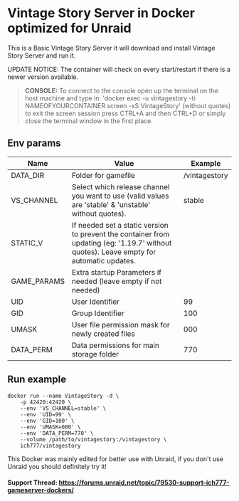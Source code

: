 # Vintage Story Server in Docker optimized for Unraid
This is a Basic Vintage Story Server it will download and install Vintage Story Server and run it.

UPDATE NOTICE: The container will check on every start/restart if there is a newer version available.

>**CONSOLE:** To connect to the console open up the terminal on the host machine and type in: 'docker exec -u vintagestory -ti NAMEOFYOURCONTAINER screen -xS VintageStory' (without quotes) to exit the screen session press CTRL+A and then CTRL+D or simply close the terminal window in the first place.

## Env params
| Name | Value | Example |
| --- | --- | --- |
| DATA_DIR | Folder for gamefile | /vintagestory |
| VS_CHANNEL | Select which release channel you want to use (valid values are 'stable' & 'unstable' without quotes). | stable |
| STATIC_V | If needed set a static version to prevent the container from updating (eg: '1.19.7' without quotes). Leave empty for automatic updates.  | |
| GAME_PARAMS | Extra startup Parameters if needed (leave empty if not needed) | |
| UID | User Identifier | 99 |
| GID | Group Identifier | 100 |
| UMASK | User file permission mask for newly created files | 000 |
| DATA_PERM | Data permissions for main storage folder | 770 |

## Run example
```
docker run --name VintageStory -d \
	-p 42420:42420 \
	--env 'VS_CHANNEL=stable' \
	--env 'UID=99' \
	--env 'GID=100' \
	--env 'UMASK=000' \
	--env 'DATA_PERM=770' \
	--volume /path/to/vintagestory:/vintagestory \
	ich777/vintagestory
```

This Docker was mainly edited for better use with Unraid, if you don't use Unraid you should definitely try it!

#### Support Thread: https://forums.unraid.net/topic/79530-support-ich777-gameserver-dockers/